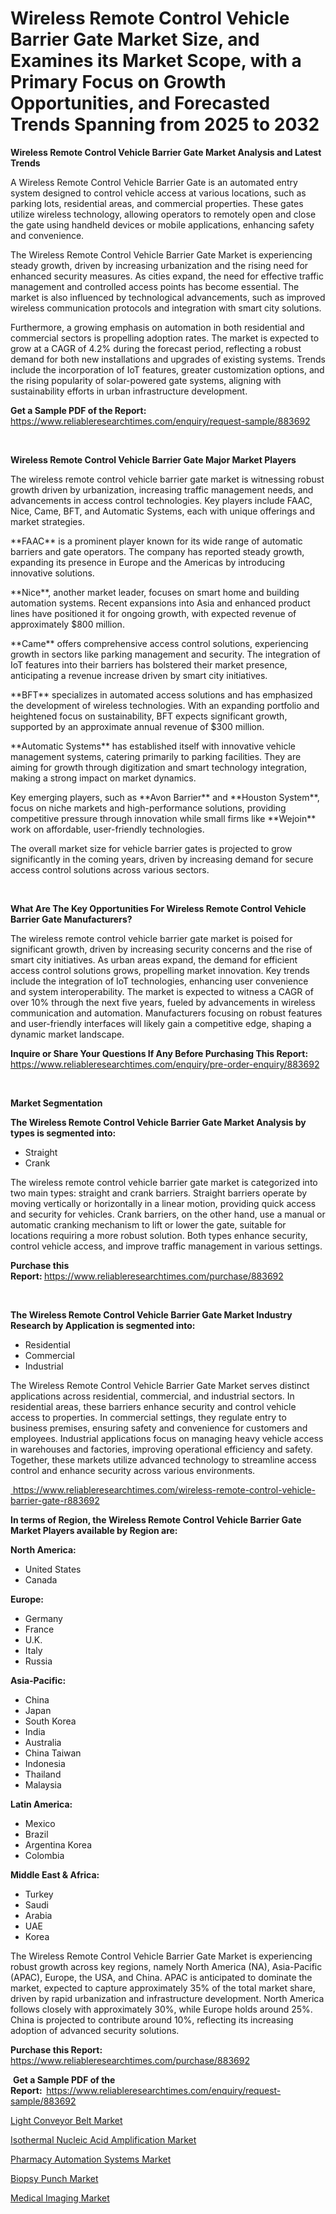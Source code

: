 <p><h1>Wireless Remote Control Vehicle Barrier Gate Market Size, and Examines its Market Scope, with a Primary Focus on Growth Opportunities, and Forecasted Trends Spanning from 2025 to 2032</h1></p><p><strong>Wireless Remote Control Vehicle Barrier Gate Market Analysis and Latest Trends</strong></p>
<p><p>A Wireless Remote Control Vehicle Barrier Gate is an automated entry system designed to control vehicle access at various locations, such as parking lots, residential areas, and commercial properties. These gates utilize wireless technology, allowing operators to remotely open and close the gate using handheld devices or mobile applications, enhancing safety and convenience.</p><p>The Wireless Remote Control Vehicle Barrier Gate Market is experiencing steady growth, driven by increasing urbanization and the rising need for enhanced security measures. As cities expand, the need for effective traffic management and controlled access points has become essential. The market is also influenced by technological advancements, such as improved wireless communication protocols and integration with smart city solutions. </p><p>Furthermore, a growing emphasis on automation in both residential and commercial sectors is propelling adoption rates. The market is expected to grow at a CAGR of 4.2% during the forecast period, reflecting a robust demand for both new installations and upgrades of existing systems. Trends include the incorporation of IoT features, greater customization options, and the rising popularity of solar-powered gate systems, aligning with sustainability efforts in urban infrastructure development.</p></p>
<p><strong>Get a Sample PDF of the Report:&nbsp;</strong> <a href="https://www.reliableresearchtimes.com/enquiry/request-sample/883692?utm_campaign=3002&utm_medium=2&utm_source=Github&utm_content=ia&utm_term=11042025&utm_id=wireless-remote-control-vehicle-barrier-gate">https://www.reliableresearchtimes.com/enquiry/request-sample/883692</a></p>
<p>&nbsp;</p>
<p><strong>Wireless Remote Control Vehicle Barrier Gate Major Market Players</strong></p>
<p><p>The wireless remote control vehicle barrier gate market is witnessing robust growth driven by urbanization, increasing traffic management needs, and advancements in access control technologies. Key players include FAAC, Nice, Came, BFT, and Automatic Systems, each with unique offerings and market strategies.</p><p>**FAAC** is a prominent player known for its wide range of automatic barriers and gate operators. The company has reported steady growth, expanding its presence in Europe and the Americas by introducing innovative solutions.</p><p>**Nice**, another market leader, focuses on smart home and building automation systems. Recent expansions into Asia and enhanced product lines have positioned it for ongoing growth, with expected revenue of approximately $800 million.</p><p>**Came** offers comprehensive access control solutions, experiencing growth in sectors like parking management and security. The integration of IoT features into their barriers has bolstered their market presence, anticipating a revenue increase driven by smart city initiatives.</p><p>**BFT** specializes in automated access solutions and has emphasized the development of wireless technologies. With an expanding portfolio and heightened focus on sustainability, BFT expects significant growth, supported by an approximate annual revenue of $300 million.</p><p>**Automatic Systems** has established itself with innovative vehicle management systems, catering primarily to parking facilities. They are aiming for growth through digitization and smart technology integration, making a strong impact on market dynamics.</p><p>Key emerging players, such as **Avon Barrier** and **Houston System**, focus on niche markets and high-performance solutions, providing competitive pressure through innovation while small firms like **Wejoin** work on affordable, user-friendly technologies.</p><p>The overall market size for vehicle barrier gates is projected to grow significantly in the coming years, driven by increasing demand for secure access control solutions across various sectors.</p></p>
<p>&nbsp;</p>
<p><strong>What Are The Key Opportunities For Wireless Remote Control Vehicle Barrier Gate Manufacturers?</strong></p>
<p><p>The wireless remote control vehicle barrier gate market is poised for significant growth, driven by increasing security concerns and the rise of smart city initiatives. As urban areas expand, the demand for efficient access control solutions grows, propelling market innovation. Key trends include the integration of IoT technologies, enhancing user convenience and system interoperability. The market is expected to witness a CAGR of over 10% through the next five years, fueled by advancements in wireless communication and automation. Manufacturers focusing on robust features and user-friendly interfaces will likely gain a competitive edge, shaping a dynamic market landscape.</p></p>
<p><strong>Inquire or Share Your Questions If Any Before Purchasing This Report:</strong> <a href="https://www.reliableresearchtimes.com/enquiry/pre-order-enquiry/883692?utm_campaign=3002&utm_medium=2&utm_source=Github&utm_content=ia&utm_term=11042025&utm_id=wireless-remote-control-vehicle-barrier-gate">https://www.reliableresearchtimes.com/enquiry/pre-order-enquiry/883692</a></p>
<p>&nbsp;</p>
<p><strong>Market Segmentation</strong></p>
<p><strong>The Wireless Remote Control Vehicle Barrier Gate Market Analysis by types is segmented into:</strong></p>
<p><ul><li>Straight</li><li>Crank</li></ul></p>
<p><p>The wireless remote control vehicle barrier gate market is categorized into two main types: straight and crank barriers. Straight barriers operate by moving vertically or horizontally in a linear motion, providing quick access and security for vehicles. Crank barriers, on the other hand, use a manual or automatic cranking mechanism to lift or lower the gate, suitable for locations requiring a more robust solution. Both types enhance security, control vehicle access, and improve traffic management in various settings.</p></p>
<p><strong>Purchase this Report:&nbsp;</strong><a href="https://www.reliableresearchtimes.com/purchase/883692?utm_campaign=3002&utm_medium=2&utm_source=Github&utm_content=ia&utm_term=11042025&utm_id=wireless-remote-control-vehicle-barrier-gate">https://www.reliableresearchtimes.com/purchase/883692</a></p>
<p>&nbsp;</p>
<p><strong>The Wireless Remote Control Vehicle Barrier Gate Market Industry Research by Application is segmented into:</strong></p>
<p><ul><li>Residential</li><li>Commercial</li><li>Industrial</li></ul></p>
<p><p>The Wireless Remote Control Vehicle Barrier Gate Market serves distinct applications across residential, commercial, and industrial sectors. In residential areas, these barriers enhance security and control vehicle access to properties. In commercial settings, they regulate entry to business premises, ensuring safety and convenience for customers and employees. Industrial applications focus on managing heavy vehicle access in warehouses and factories, improving operational efficiency and safety. Together, these markets utilize advanced technology to streamline access control and enhance security across various environments.</p></p>
<p><a href="https://www.reliableresearchtimes.com/wireless-remote-control-vehicle-barrier-gate-r883692?utm_campaign=3002&utm_medium=2&utm_source=Github&utm_content=ia&utm_term=11042025&utm_id=wireless-remote-control-vehicle-barrier-gate">&nbsp;https://www.reliableresearchtimes.com/wireless-remote-control-vehicle-barrier-gate-r883692</a></p>
<p><strong>In terms of Region, the Wireless Remote Control Vehicle Barrier Gate Market Players available by Region are:</strong></p>
<p>
    <p> <strong> North America: </strong>
        <ul>
            <li>United States</li>
            <li>Canada</li>
        </ul>
        </p> 
    <p> <strong> Europe: </strong>
        <ul>
            <li>Germany</li>
            <li>France</li>
            <li>U.K.</li>
            <li>Italy</li>
            <li>Russia</li>
        </ul>
        </p> 
    <p> <strong> Asia-Pacific: </strong>
        <ul>
            <li>China</li>
            <li>Japan</li>
            <li>South Korea</li>
            <li>India</li>
            <li>Australia</li>
            <li>China Taiwan</li>
            <li>Indonesia</li>
            <li>Thailand</li>
            <li>Malaysia</li>
        </ul>
        </p> 
    <p> <strong> Latin America: </strong>
        <ul>
            <li>Mexico</li>
            <li>Brazil</li>
            <li>Argentina Korea</li>
            <li>Colombia</li>
        </ul>
        </p> 
    <p> <strong> Middle East & Africa: </strong>
        <ul>
            <li>Turkey</li>
            <li>Saudi</li>
            <li>Arabia</li>
            <li>UAE</li>
            <li>Korea</li>
        </ul>
    </p>
    </p>
<p><p>The Wireless Remote Control Vehicle Barrier Gate Market is experiencing robust growth across key regions, namely North America (NA), Asia-Pacific (APAC), Europe, the USA, and China. APAC is anticipated to dominate the market, expected to capture approximately 35% of the total market share, driven by rapid urbanization and infrastructure development. North America follows closely with approximately 30%, while Europe holds around 25%. China is projected to contribute around 10%, reflecting its increasing adoption of advanced security solutions.</p></p>
<p><strong>Purchase this Report: </strong><a href="https://www.reliableresearchtimes.com/purchase/883692?utm_campaign=3002&utm_medium=2&utm_source=Github&utm_content=ia&utm_term=11042025&utm_id=wireless-remote-control-vehicle-barrier-gate">https://www.reliableresearchtimes.com/purchase/883692</a></p>
<p>&nbsp;<strong>Get a Sample PDF of the Report:&nbsp;&nbsp;</strong><a href="https://www.reliableresearchtimes.com/enquiry/request-sample/883692?utm_campaign=3002&utm_medium=2&utm_source=Github&utm_content=ia&utm_term=11042025&utm_id=wireless-remote-control-vehicle-barrier-gate">https://www.reliableresearchtimes.com/enquiry/request-sample/883692</a></p>
<p><strong></strong></p>
<p><p><a href="https://github.com/rempemelon5k/Market-Research-Report-List-1/blob/main/light-conveyor-belt-market.md?utm_campaign=3002&utm_medium=2&utm_source=Github&utm_content=ia&utm_term=11042025&utm_id=wireless-remote-control-vehicle-barrier-gate">Light Conveyor Belt Market</a></p><p><a href="https://www.linkedin.com/pulse/isothermal-nucleic-acid-amplification-market-trends-growth-drivers-npz9f?utm_campaign=3002&utm_medium=2&utm_source=Github&utm_content=ia&utm_term=11042025&utm_id=wireless-remote-control-vehicle-barrier-gate">Isothermal Nucleic Acid Amplification Market</a></p><p><a href="https://www.linkedin.com/pulse/evaluating-future-pharmacy-automation-systems-market-size-fs8wf?utm_campaign=3002&utm_medium=2&utm_source=Github&utm_content=ia&utm_term=11042025&utm_id=wireless-remote-control-vehicle-barrier-gate">Pharmacy Automation Systems Market</a></p><p><a href="https://www.linkedin.com/pulse/biopsy-punch-industry-summary-demand-drivers-growth-59-cagr-8czuf?utm_campaign=3002&utm_medium=2&utm_source=Github&utm_content=ia&utm_term=11042025&utm_id=wireless-remote-control-vehicle-barrier-gate">Biopsy Punch Market</a></p><p><a href="https://www.linkedin.com/pulse/medical-imaging-industry-research-report-global-analysis-size-harkf?utm_campaign=3002&utm_medium=2&utm_source=Github&utm_content=ia&utm_term=11042025&utm_id=wireless-remote-control-vehicle-barrier-gate">Medical Imaging Market</a></p></p>